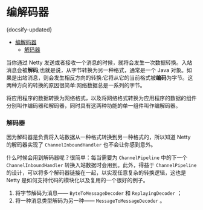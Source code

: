 #  编解码器
{docsify-updated}

- [编解码器](#编解码器)
  - [解码器](#解码器)


当你通过 Netty 发送或者接收一个消息的时候，就将会发生一次数据转换。入站消息会被**解码**;也就是说，从字节转换为另一种格式，通常是一个 Java 对象。如果是出站消息，则会发生相反方向的转换:它将从它的当前格式被**编码**为字节。这两种方向的转换的原因很简单:网络数据总是一系列的字节。

将应用程序的数据转换为网络格式，以及将网络格式转换为应用程序的数据的组件分别叫作编码器和解码器，同时具有这两种功能的单一组件叫作编解码器。  

### 解码器
因为解码器是负责将入站数据从一种格式转换到另一种格式的，所以知道 Netty 的解码器实现了 `ChannelInboundHandler` 也不会让你感到意外。

什么时候会用到解码器呢？很简单：每当需要为 `ChannelPipeline` 中的下一个 `ChannelInboundHandler` 转换入站数据时会用到。此外，得益于 `ChannelPipeline` 的设计，可以将多个解码器链接在一起，以实现任意复杂的转换逻辑，这也是 Netty 是如何支持代码的模块化以及复用的一个很好的例子。

1. 将字节解码为消息—— `ByteToMessageDecoder`  和  `ReplayingDecoder` ；
2. 将一种消息类型解码为另一种—— `MessageToMessageDecoder` 。